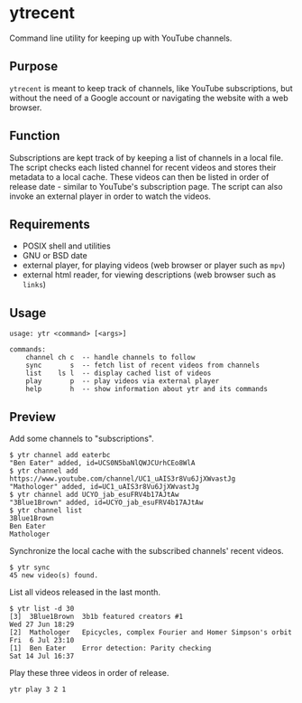# ytrecent
Command line utility for keeping up with YouTube channels.

## Purpose
`ytrecent` is meant to keep track of channels, like YouTube subscriptions, but
without the need of a Google account or navigating the website with a web
browser.

## Function
Subscriptions are kept track of by keeping a list of channels in a local file.
The script checks each listed channel for recent videos and stores their
metadata to a local cache. These videos can then be listed in order of release
date - similar to YouTube's subscription page. The script can also invoke an
external player in order to watch the videos.

## Requirements
* POSIX shell and utilities
* GNU or BSD date
* external player, for playing videos (web browser or player such as `mpv`)
* external html reader, for viewing descriptions (web browser such as `links`)

## Usage
    usage: ytr <command> [<args>]

    commands:
        channel ch c  -- handle channels to follow
        sync       s  -- fetch list of recent videos from channels
        list    ls l  -- display cached list of videos
        play       p  -- play videos via external player
        help       h  -- show information about ytr and its commands

## Preview
Add some channels to "subscriptions".

    $ ytr channel add eaterbc
    "Ben Eater" added, id=UCS0N5baNlQWJCUrhCEo8WlA
    $ ytr channel add https://www.youtube.com/channel/UC1_uAIS3r8Vu6JjXWvastJg
    "Mathologer" added, id=UC1_uAIS3r8Vu6JjXWvastJg
    $ ytr channel add UCYO_jab_esuFRV4b17AJtAw
    "3Blue1Brown" added, id=UCYO_jab_esuFRV4b17AJtAw
    $ ytr channel list
    3Blue1Brown
    Ben Eater
    Mathologer

Synchronize the local cache with the subscribed channels' recent videos.

    $ ytr sync
    45 new video(s) found.

List all videos released in the last month.

    $ ytr list -d 30
    [3]  3Blue1Brown  3b1b featured creators #1                             Wed 27 Jun 18:29
    [2]  Mathologer   Epicycles, complex Fourier and Homer Simpson's orbit  Fri  6 Jul 23:10
    [1]  Ben Eater    Error detection: Parity checking                      Sat 14 Jul 16:37

Play these three videos in order of release.

    ytr play 3 2 1
